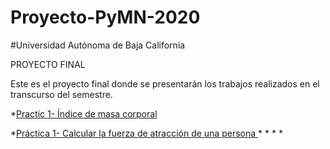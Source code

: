 # Proyecto-PyMN-2020
#Universidad Autónoma de Baja California

PROYECTO FINAL 


Este es el proyecto final donde se presentarán  los trabajos  realizados en el transcurso del semestre. 

*[Practic 1- Índice de masa corporal ](https://github.com/Andrik25/Proyecto-PyMN-2020/blob/main/P1-CALCULAR-EL-INDICE-DE-MASA-CORPORAL.)

*[Práctica 1- Calcular la fuerza de atracción de una persona ](https://github.com/Andrik25/Proyecto-PyMN-2020/blob/main/P1-CALCULAR-LA-FUERZA-DE-ATRACCION-DEL-PESO-DE-UNA-PERSONA.)
*
*
*
*
